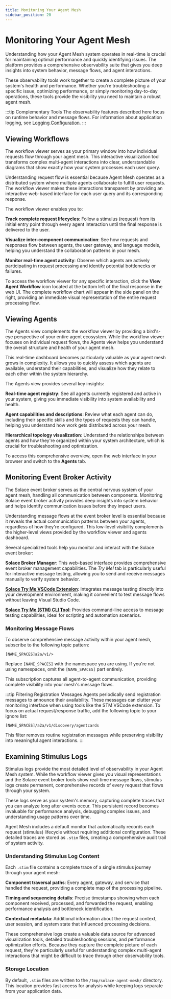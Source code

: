 ```yaml
---
title: Monitoring Your Agent Mesh
sidebar_position: 20
---
```


# Monitoring Your Agent Mesh

Understanding how your Agent Mesh system operates in real-time is crucial for maintaining optimal performance and quickly identifying issues. The platform provides a comprehensive observability suite that gives you deep insights into system behavior, message flows, and agent interactions.

These observability tools work together to create a complete picture of your system's health and performance. Whether you're troubleshooting a specific issue, optimizing performance, or simply monitoring day-to-day operations, these tools provide the visibility you need to maintain a robust agent mesh.

:::tip Complementary Tools
The observability features described here focus on runtime behavior and message flows. For information about application logging, see [Logging Configuration](./logging.md).
:::

## Viewing Workflows

The workflow viewer serves as your primary window into how individual requests flow through your agent mesh. This interactive visualization tool transforms complex multi-agent interactions into clear, understandable diagrams that show exactly how your system processes each user query.

Understanding request flow is essential because Agent Mesh operates as a distributed system where multiple agents collaborate to fulfill user requests. The workflow viewer makes these interactions transparent by providing an interactive web-based interface for each user query and its corresponding response.

The workflow viewer enables you to:

**Track complete request lifecycles**: Follow a stimulus (request) from its initial entry point through every agent interaction until the final response is delivered to the user.

**Visualize inter-component communication**: See how requests and responses flow between agents, the user gateway, and language models, helping you understand the collaboration patterns in your mesh.

**Monitor real-time agent activity**: Observe which agents are actively participating in request processing and identify potential bottlenecks or failures.

To access the workflow viewer for any specific interaction, click the **View Agent Workflow** icon located at the bottom left of the final response in the web UI. The complete workflow chart will appear in the side panel on the right, providing an immediate visual representation of the entire request processing flow.

## Viewing Agents

The Agents view complements the workflow viewer by providing a bird's-eye perspective of your entire agent ecosystem. While the workflow viewer focuses on individual request flows, the Agents view helps you understand the overall structure and health of your agent mesh.

This real-time dashboard becomes particularly valuable as your agent mesh grows in complexity. It allows you to quickly assess which agents are available, understand their capabilities, and visualize how they relate to each other within the system hierarchy.

The Agents view provides several key insights:

**Real-time agent registry**: See all agents currently registered and active in your system, giving you immediate visibility into system availability and health.

**Agent capabilities and descriptions**: Review what each agent can do, including their specific skills and the types of requests they can handle, helping you understand how work gets distributed across your mesh.

**Hierarchical topology visualization**: Understand the relationships between agents and how they're organized within your system architecture, which is crucial for troubleshooting and optimization.

To access this comprehensive overview, open the web interface in your browser and switch to the **Agents** tab.

## Monitoring Event Broker Activity

The Solace event broker serves as the central nervous system of your agent mesh, handling all communication between components. Monitoring Solace event broker activity provides deep insights into system behavior and helps identify communication issues before they impact users.

Understanding message flows at the event broker level is essential because it reveals the actual communication patterns between your agents, regardless of how they're configured. This low-level visibility complements the higher-level views provided by the workflow viewer and agents dashboard.

Several specialized tools help you monitor and interact with the Solace event broker:

**Solace Broker Manager**: This web-based interface provides comprehensive event broker management capabilities. The *Try Me!* tab is particularly useful for interactive message testing, allowing you to send and receive messages manually to verify system behavior.

**[Solace Try Me VSCode Extension](https://marketplace.visualstudio.com/items?itemName=solace-tools.solace-try-me-vsc-extension)**: Integrates message testing directly into your development environment, making it convenient to test message flows without leaving Visual Studio Code.

**[Solace Try Me (STM) CLI Tool](https://github.com/SolaceLabs/solace-tryme-cli)**: Provides command-line access to message testing capabilities, ideal for scripting and automation scenarios.

### Monitoring Message Flows

To observe comprehensive message activity within your agent mesh, subscribe to the following topic pattern:

```
[NAME_SPACES]a2a/v1/>
```

Replace `[NAME_SPACES]` with the namespace you are using. If you're not using namespaces, omit the `[NAME_SPACES]` part entirely.

This subscription captures all agent-to-agent communication, providing complete visibility into your mesh's message flows.

:::tip Filtering Registration Messages
Agents periodically send registration messages to announce their availability. These messages can clutter your monitoring interface when using tools like the STM VSCode extension. To focus on actual request/response traffic, add the following topic to your ignore list:

```
[NAME_SPACES]/a2a/v1/discovery/agentcards
```

This filter removes routine registration messages while preserving visibility into meaningful agent interactions.
:::


## Examining Stimulus Logs

Stimulus logs provide the most detailed level of observability in your Agent Mesh system. While the workflow viewer gives you visual representations and the Solace event broker tools show real-time message flows, stimulus logs create permanent, comprehensive records of every request that flows through your system.

These logs serve as your system's memory, capturing complete traces that you can analyze long after events occur. This persistent record becomes invaluable for performance analysis, debugging complex issues, and understanding usage patterns over time.

Agent Mesh includes a default monitor that automatically records each request (stimulus) lifecycle without requiring additional configuration. These detailed traces are stored as `.stim` files, creating a comprehensive audit trail of system activity.

### Understanding Stimulus Log Content

Each `.stim` file contains a complete trace of a single stimulus journey through your agent mesh:

**Component traversal paths**: Every agent, gateway, and service that handled the request, providing a complete map of the processing pipeline.

**Timing and sequencing details**: Precise timestamps showing when each component received, processed, and forwarded the request, enabling performance analysis and bottleneck identification.

**Contextual metadata**: Additional information about the request context, user session, and system state that influenced processing decisions.

These comprehensive logs create a valuable data source for advanced visualization tools, detailed troubleshooting sessions, and performance optimization efforts. Because they capture the complete picture of each request, they're particularly useful for understanding complex multi-agent interactions that might be difficult to trace through other observability tools.

### Storage Location

By default, `.stim` files are written to the `/tmp/solace-agent-mesh/` directory. This location provides fast access for analysis while keeping logs separate from your application data.
